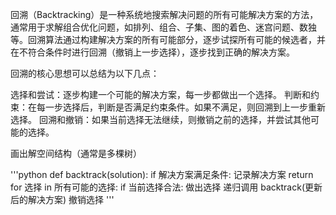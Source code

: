 回溯（Backtracking）是一种系统地搜索解决问题的所有可能解决方案的方法，通常用于求解组合优化问题，如排列、组合、子集、图的着色、迷宫问题、数独等。回溯算法通过构建解决方案的所有可能部分，逐步试探所有可能的候选者，并在不符合条件时进行回溯（撤销上一步选择），逐步找到正确的解决方案。

回溯的核心思想可以总结为以下几点：

选择和尝试：逐步构建一个可能的解决方案，每一步都做出一个选择。
判断和约束：在每一步选择后，判断是否满足约束条件。如果不满足，则回溯到上一步重新选择。
回溯和撤销：如果当前选择无法继续，则撤销之前的选择，并尝试其他可能的选择。

画出解空间结构（通常是多棵树）

'''python
def backtrack(solution):
    if 解决方案满足条件:
        记录解决方案
        return
    for 选择 in 所有可能的选择:
        if 当前选择合法:
            做出选择
            递归调用 backtrack(更新后的解决方案)
            撤销选择
'''
